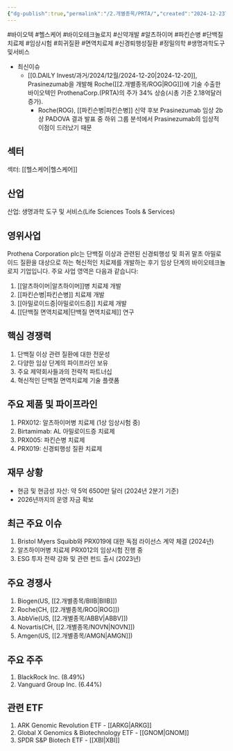 ```yaml
---
{"dg-publish":true,"permalink":"/2.개별종목/PRTA/","created":"2024-12-23T16:17:46.156+09:00","updated":"2025-06-03T20:06:00.757+09:00"}
---
```


#바이오텍 #헬스케어  #바이오테크놀로지 #신약개발 #알츠하이머 #파킨슨병 #단백질치료제 #임상시험 #희귀질환 #면역치료제 #신경퇴행성질환 #정밀의학 #생명과학도구및서비스



- 최신이슈
	- [[0.DAILY Invest/과거/2024/12월/2024-12-20\|2024-12-20]], Prasinezumab을 개발해 Roche([[2.개별종목/ROG\|ROG]])에 기술 수출한 바이오텍인 ProthenaCorp.(PRTA)의 주가 34% 상승(시총 기준 2.18억달러 증가). 
		- Roche(ROG), [[파킨슨병\|파킨슨병]] 신약 후보 Prasinezumab 임상 2b상 PADOVA 결과 발표 중 하위 그룹 분석에서 Prasinezumab의 임상적 이점이 드러났기 때문
		  

## 섹터

섹터: [[헬스케어\|헬스케어]]

## 산업

산업: 생명과학 도구 및 서비스(Life Sciences Tools & Services)

## 영위사업

Prothena Corporation plc는 단백질 이상과 관련된 신경퇴행성 및 희귀 말초 아밀로이드 질환을 대상으로 하는 혁신적인 치료제를 개발하는 후기 임상 단계의 바이오테크놀로지 기업입니다. 주요 사업 영역은 다음과 같습니다:

1. [[알츠하이머\|알츠하이머]]병 치료제 개발
2. [[파킨슨병\|파킨슨병]] 치료제 개발
3. [[아밀로이드증\|아밀로이드증]] 치료제 개발
4. [[단백질 면역치료제\|단백질 면역치료제]] 연구

## 핵심 경쟁력

1. 단백질 이상 관련 질환에 대한 전문성
2. 다양한 임상 단계의 파이프라인 보유
3. 주요 제약회사들과의 전략적 파트너십
4. 혁신적인 단백질 면역치료제 기술 플랫폼

## 주요 제품 및 파이프라인

1. PRX012: 알츠하이머병 치료제 (1상 임상시험 중)
2. Birtamimab: AL 아밀로이드증 치료제
3. PRX005: 파킨슨병 치료제
4. PRX019: 신경퇴행성 질환 치료제

## 재무 상황

- 현금 및 현금성 자산: 약 5억 6500만 달러 (2024년 2분기 기준)
- 2026년까지의 운영 자금 확보

## 최근 주요 이슈

1. Bristol Myers Squibb와 PRX019에 대한 독점 라이선스 계약 체결 (2024년)
2. 알츠하이머병 치료제 PRX012의 임상시험 진행 중
3. ESG 투자 전략 강화 및 관련 펀드 출시 (2023년)

## 주요 경쟁사

1. Biogen(US, [[2.개별종목/BIIB\|BIIB]])
2. Roche(CH, [[2.개별종목/ROG\|ROG]])
3. AbbVie(US, [[2.개별종목/ABBV\|ABBV]])
4. Novartis(CH, [[2.개별종목/NOVN\|NOVN]])
5. Amgen(US, [[2.개별종목/AMGN\|AMGN]])

## 주요 주주

1. BlackRock Inc. (8.49%)
2. Vanguard Group Inc. (6.44%)

## 관련 ETF

1. ARK Genomic Revolution ETF - [[ARKG\|ARKG]]
2. Global X Genomics & Biotechnology ETF - [[GNOM\|GNOM]]
3. SPDR S&P Biotech ETF - [[XBI\|XBI]]